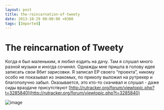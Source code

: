 ```yaml
---
layout: post
title: the-reincarnation-of-tweety
date: 2013-10-29 00:00:00 +0300
tags: [Imported]
---
```

# The reincarnation of Tweety

Когда я был маленьким, я любил ездить на дачу. Там я слушал много разной музыки и иногда сочинял. Однажды мне пришла в голову идея записать свои 8бит зарисовки. Я записал ЕР своего “проекта”, никому особо не показывал из знакомых, по приколу выложил на рутрекер и благополучно забыл. Оказывается, это кто-то скачивал и слушал - даже сиды враздаче присутствуют [http://rutracker.org/forum/viewtopic.php?t=3285840](http://rutracker.org/forum/viewtopic.php?t=3285840)

![image](http://media.tumblr.com/969fc423ed5cf87a82acc35ffebe0dd0/tumblr_inline_mvejiv2KzI1qfp23s.jpg)